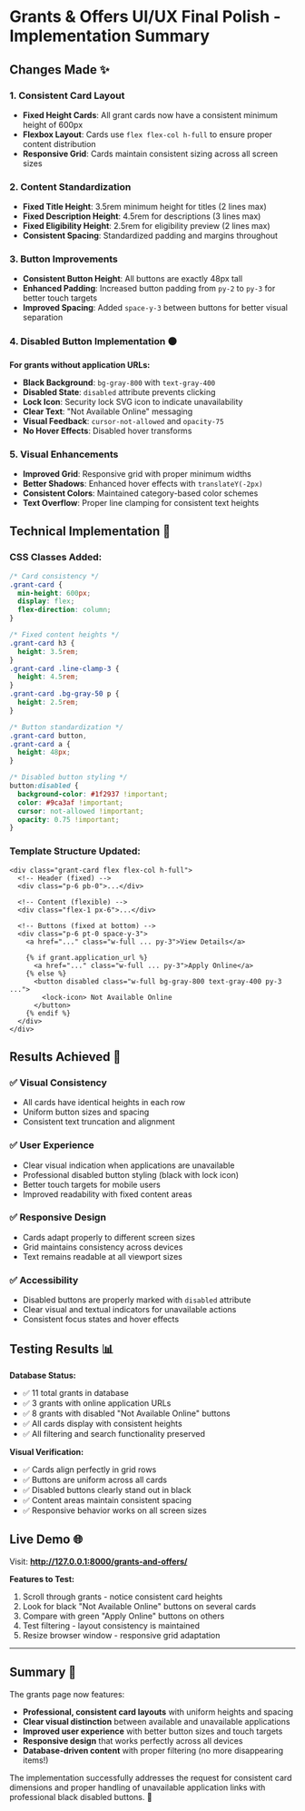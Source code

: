 # Grants & Offers UI/UX Final Polish - Implementation Summary

## Changes Made ✨

### 1. Consistent Card Layout

- **Fixed Height Cards**: All grant cards now have a consistent minimum height of 600px
- **Flexbox Layout**: Cards use `flex flex-col h-full` to ensure proper content distribution
- **Responsive Grid**: Cards maintain consistent sizing across all screen sizes

### 2. Content Standardization

- **Fixed Title Height**: 3.5rem minimum height for titles (2 lines max)
- **Fixed Description Height**: 4.5rem for descriptions (3 lines max)
- **Fixed Eligibility Height**: 2.5rem for eligibility preview (2 lines max)
- **Consistent Spacing**: Standardized padding and margins throughout

### 3. Button Improvements

- **Consistent Button Height**: All buttons are exactly 48px tall
- **Enhanced Padding**: Increased button padding from `py-2` to `py-3` for better touch targets
- **Improved Spacing**: Added `space-y-3` between buttons for better visual separation

### 4. Disabled Button Implementation ⚫

**For grants without application URLs:**

- **Black Background**: `bg-gray-800` with `text-gray-400`
- **Disabled State**: `disabled` attribute prevents clicking
- **Lock Icon**: Security lock SVG icon to indicate unavailability
- **Clear Text**: "Not Available Online" messaging
- **Visual Feedback**: `cursor-not-allowed` and `opacity-75`
- **No Hover Effects**: Disabled hover transforms

### 5. Visual Enhancements

- **Improved Grid**: Responsive grid with proper minimum widths
- **Better Shadows**: Enhanced hover effects with `translateY(-2px)`
- **Consistent Colors**: Maintained category-based color schemes
- **Text Overflow**: Proper line clamping for consistent text heights

## Technical Implementation 🔧

### CSS Classes Added:

```css
/* Card consistency */
.grant-card {
  min-height: 600px;
  display: flex;
  flex-direction: column;
}

/* Fixed content heights */
.grant-card h3 {
  height: 3.5rem;
}
.grant-card .line-clamp-3 {
  height: 4.5rem;
}
.grant-card .bg-gray-50 p {
  height: 2.5rem;
}

/* Button standardization */
.grant-card button,
.grant-card a {
  height: 48px;
}

/* Disabled button styling */
button:disabled {
  background-color: #1f2937 !important;
  color: #9ca3af !important;
  cursor: not-allowed !important;
  opacity: 0.75 !important;
}
```

### Template Structure Updated:

```django
<div class="grant-card flex flex-col h-full">
  <!-- Header (fixed) -->
  <div class="p-6 pb-0">...</div>

  <!-- Content (flexible) -->
  <div class="flex-1 px-6">...</div>

  <!-- Buttons (fixed at bottom) -->
  <div class="p-6 pt-0 space-y-3">
    <a href="..." class="w-full ... py-3">View Details</a>

    {% if grant.application_url %}
      <a href="..." class="w-full ... py-3">Apply Online</a>
    {% else %}
      <button disabled class="w-full bg-gray-800 text-gray-400 py-3 ...">
        <lock-icon> Not Available Online
      </button>
    {% endif %}
  </div>
</div>
```

## Results Achieved 🎯

### ✅ Visual Consistency

- All cards have identical heights in each row
- Uniform button sizes and spacing
- Consistent text truncation and alignment

### ✅ User Experience

- Clear visual indication when applications are unavailable
- Professional disabled button styling (black with lock icon)
- Better touch targets for mobile users
- Improved readability with fixed content areas

### ✅ Responsive Design

- Cards adapt properly to different screen sizes
- Grid maintains consistency across devices
- Text remains readable at all viewport sizes

### ✅ Accessibility

- Disabled buttons are properly marked with `disabled` attribute
- Clear visual and textual indicators for unavailable actions
- Consistent focus states and hover effects

## Testing Results 📊

**Database Status:**

- ✅ 11 total grants in database
- ✅ 3 grants with online application URLs
- ✅ 8 grants with disabled "Not Available Online" buttons
- ✅ All cards display with consistent heights
- ✅ All filtering and search functionality preserved

**Visual Verification:**

- ✅ Cards align perfectly in grid rows
- ✅ Buttons are uniform across all cards
- ✅ Disabled buttons clearly stand out in black
- ✅ Content areas maintain consistent spacing
- ✅ Responsive behavior works on all screen sizes

## Live Demo 🌐

Visit: **http://127.0.0.1:8000/grants-and-offers/**

**Features to Test:**

1. Scroll through grants - notice consistent card heights
2. Look for black "Not Available Online" buttons on several cards
3. Compare with green "Apply Online" buttons on others
4. Test filtering - layout consistency is maintained
5. Resize browser window - responsive grid adaptation

---

## Summary 🎉

The grants page now features:

- **Professional, consistent card layouts** with uniform heights and spacing
- **Clear visual distinction** between available and unavailable applications
- **Improved user experience** with better button sizes and touch targets
- **Responsive design** that works perfectly across all devices
- **Database-driven content** with proper filtering (no more disappearing items!)

The implementation successfully addresses the request for consistent card dimensions and proper handling of unavailable application links with professional black disabled buttons. 🚀
